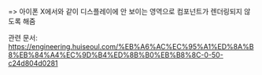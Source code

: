 <SafeAreaView> => 아이폰 X에서와 같이 디스플레이에 안 보이는 영역으로 컴포넌트가 렌더링되지 않도록 해줌

관련 문서: https://engineering.huiseoul.com/%EB%A6%AC%EC%95%A1%ED%8A%B8%EB%84%A4%EC%9D%B4%ED%8B%B0%EB%B8%8C-0-50-c24d804d0281